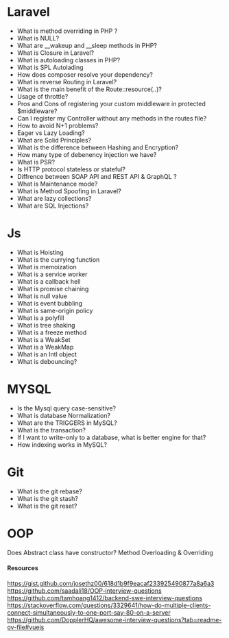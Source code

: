 # Laravel

- What is method overriding in PHP ?
- What is NULL?
- What are __wakeup and __sleep methods in PHP?
- What is Closure in Laravel?
- What is autoloading classes in PHP?
- What is SPL Autolading
- How does composer resolve your dependency?
- What is reverse Routing in Laravel?
- What is the main benefit of the Route::resource(..)?
- Usage of throttle?
- Pros and Cons of registering your custom middleware in protected $middleware?
- Can I register my Controller without any methods in the routes file?
- How to avoid N+1 problems?
- Eager vs Lazy Loading?
- What are Solid Principles?
- What is the difference between Hashing and Encryption?
- How many type of debenency injection we have?
- What is PSR?
- Is HTTP protocol stateless or stateful?
- Diffrence between SOAP API and REST API & GraphQL ?
- What is Maintenance mode?
- What is Method Spoofing in Laravel?
- What are lazy collections?
- What are SQL Injections?

# Js
- What is Hoisting
- What is the currying function
- What is memoization
- What is a service worker
- What is a callback hell
- What is promise chaining
- What is null value
- 	What is event bubbling
- 	What is same-origin policy
- 	What is a polyfill
- 	What is tree shaking
- 	What is a freeze method
- 	What is a WeakSet
- 	What is a WeakMap
- 	What is an Intl object
- 	What is debouncing?

# MYSQL
- Is the Mysql query case-sensitive?
- What is database Normalization?
- What are the TRIGGERS in MySQL?
- What is the transaction?
- If I want to write-only to a database, what is better engine for that?
- How indexing works in MySQL?

# Git
- What is the git rebase?
- What is the git stash?
- What is the git reset?

# OOP
Does Abstract class have constructor?
Method Overloading & Overriding

#### Resources
https://gist.github.com/josethz00/618d1b9f9eacaf233925490877a8a6a3
https://github.com/saadali18/OOP-interview-questions
https://github.com/tamhoang1412/backend-swe-interview-questions
https://stackoverflow.com/questions/3329641/how-do-multiple-clients-connect-simultaneously-to-one-port-say-80-on-a-server
https://github.com/DopplerHQ/awesome-interview-questions?tab=readme-ov-file#vuejs
